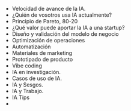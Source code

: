- Velocidad de avance de la IA.
- ¿Quién de vosotros usa IA actualmente?
- Principio de Pareto, 80-20
- ¿Qué valor puede aportar la IA a una startup?
- Diseño y validación del modelo de negocio
- Optimización de operaciones
- Automatización
- Materiales de marketing
- Prototipado de producto
- Vibe coding
- IA en investigación.
- Casos de uso de IA.
- IA y Sesgos.
- IA y Trabajo.
- IA Tips
-